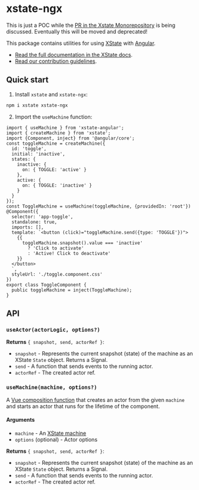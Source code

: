 # xstate-ngx

This is just a POC while the [PR in the Xstate Monorepository](https://github.com/statelyai/xstate/pull/4816) is being discussed. Eventually this will be moved and deprecated!

This package contains utilities for using [XState](https://github.com/statelyai/xstate) with [Angular](https://github.com/angular/angular).

- [Read the full documentation in the XState docs](https://stately.ai/docs/xstate-angular).
- [Read our contribution guidelines](https://github.com/statelyai/xstate/blob/main/CONTRIBUTING.md).

## Quick start

1. Install `xstate` and `xstate-ngx`:

```bash
npm i xstate xstate-ngx
```

2. Import the `useMachine` function:

```angular-ts
import { useMachine } from 'xstate-angular';
import { createMachine } from 'xstate';
import {Component, inject} from '@angular/core';
const toggleMachine = createMachine({
  id: 'toggle',
  initial: 'inactive',
  states: {
    inactive: {
      on: { TOGGLE: 'active' }
    },
    active: {
      on: { TOGGLE: 'inactive' }
    }
  }
});
const ToggleMachine = useMachine(toggleMachine, {providedIn: 'root'})
@Component({
  selector: 'app-toggle',
  standalone: true,
  imports: [],
  template: `<button (click)="toggleMachine.send({type: 'TOGGLE'})">
    {{
      toggleMachine.snapshot().value === 'inactive'
        ? 'Click to activate'
        : 'Active! Click to deactivate'
    }}
  </button>
  `,
  styleUrl: './toggle.component.css'
})
export class ToggleComponent {
  public toggleMachine = inject(ToggleMachine);
}
```

## API

### `useActor(actorLogic, options?)`

**Returns** `{ snapshot, send, actorRef }`:

- `snapshot` - Represents the current snapshot (state) of the machine as an XState `State` object.  Returns a Signal.
- `send` - A function that sends events to the running actor.
- `actorRef` - The created actor ref.

### `useMachine(machine, options?)`

A [Vue composition function](https://v3.vuejs.org/guide/composition-api-introduction.html) that creates an actor from the given `machine` and starts an actor that runs for the lifetime of the component.

#### Arguments

- `machine` - An [XState machine](https://stately.ai/docs/machines)
- `options` (optional) - Actor options

**Returns** `{ snapshot, send, actorRef }`:

- `snapshot` - Represents the current snapshot (state) of the machine as an XState `State` object. Returns a Signal.
- `send` - A function that sends events to the running actor.
- `actorRef` - The created actor ref.
